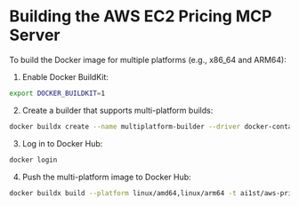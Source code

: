 # Building the AWS EC2 Pricing MCP Server

To build the Docker image for multiple platforms (e.g., x86_64 and ARM64):

1. Enable Docker BuildKit:
```bash
export DOCKER_BUILDKIT=1
```

2. Create a builder that supports multi-platform builds:
```bash
docker buildx create --name multiplatform-builder --driver docker-container --use
```

3. Log in to Docker Hub:
```bash
docker login
```

4. Push the multi-platform image to Docker Hub:
```bash
docker buildx build --platform linux/amd64,linux/arm64 -t ai1st/aws-pricing-mcp:latest --push .
```

